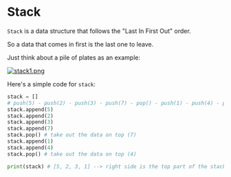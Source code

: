 # Stack 

```Stack``` is a data structure that follows the "Last In First Out" order. 

So a data that comes in first is the last one to leave. 

Just think about a pile of plates as an example:

[![stack1.png](https://i.postimg.cc/sXn9g1xM/stack1.png)](https://postimg.cc/9R7qxmG2)

Here's a simple code for ```stack```:
```python
stack = []
# push(5) - push(2) - push(3) - push(7) - pop() - push(1) - push(4) - pop()
stack.append(5)
stack.append(2)
stack.append(3)
stack.append(7)
stack.pop() # take out the data on top (7)
stack.append(1)
stack.append(4)
stack.pop() # take out the data on top (4)

print(stack) # [5, 2, 3, 1] --> right side is the top part of the stack
```
